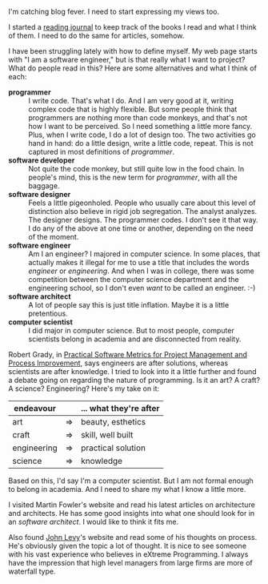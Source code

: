 I'm catching blog fever.  I need to start expressing my views too.

I started a [reading journal](Books.html) to keep track of the books I read
and what I think of them.  I need to do the same for articles, somehow.

I have been struggling lately with how to define myself.  My web page starts
with "I am a software engineer," but is that really what I want to project?
What do people read in this?  Here are some alternatives and what I think of
each:

<dl>
    <dt><b>programmer</b></dt>
    <dd>
        I write code.  That's what I do.  And I am very good at it,
        writing complex code that is highly flexible.  But some people think
        that programmers are nothing more than code monkeys, and that's not
        how I want to be perceived.  So I need something a little more fancy.
        Plus, when I write code, I do a lot of design too.  The two activities
        go hand in hand: do a little design, write a little code, repeat.
        This is not captured in most definitions of <i>programmer</i>.
    </dd>
    <dt><b>software developer</b></dt>
    <dd>
        Not quite the code monkey, but still quite low in the food chain.
        In people's mind, this is the new term for <i>programmer</i>, with all
        the baggage.
    </dd>
    <dt><b>software designer</b></dt>
    <dd>
        Feels a little pigeonholed.  People who usually care about this
        level of distinction also believe in rigid job segregation.  The
        analyst analyzes.  The designer designs.  The programmer codes.  I
        don't see it that way.  I do any of the above at one time or
        another, depending on the need of the moment.
    </dd>
    <dt><b>software engineer</b></dt>
    <dd>
        Am I an engineer?  I majored in computer science.  In some places,
        that actually makes it illegal for me to use a title that includes the words
        <i>engineer</i> or <i>engineering</i>.  And when I was in college,
        there was some competition between the computer science department and
        the engineering school, so I don't even <i>want</i> to be called an
        engineer.  :-)
    </dd>
    <dt><b>software architect</b></dt>
    <dd>
        A lot of people say this is just title inflation.  Maybe it is a
        little pretentious.
    </dd>
    <dt><b>computer scientist</b></dt>
    <dd>
        I did major in computer science.  But to most people, computer
        scientists belong in academia and are disconnected from reality.
    </dd>
</dl>

Robert Grady, in
[Practical Software Metrics for Project Management and Process Improvement](http://amzn.com/0137203845),
says engineers are after solutions, whereas scientists are after knowledge.  I
tried to look into it a little further and found a debate going on regarding the
nature of programming.  Is it an art?  A craft?  A science?  Engineering?
Here's my take on it:

<div class="table-wrapper">
<table class="centered-triplet">
    <thead>
        <tr><th>endeavour</th><th></th><th>... what they're after</th></tr>
    </thead>
    <tbody>
        <tr><td>art</td><td>&DoubleRightArrow;</td><td>beauty, esthetics</td></tr>
        <tr><td>craft</td><td>&DoubleRightArrow;</td><td>skill, well built</td></tr>
        <tr><td>engineering</td><td>&DoubleRightArrow;</td><td>practical solution</td></tr>
        <tr><td>science</td><td>&DoubleRightArrow;</td><td>knowledge</td></tr>
    </tbody>
</table>
</div>

Based on this, I'd say I'm a computer scientist.  But I am not formal enough to
belong in academia.  And I need to share my what I know a little more.

I visited Martin Fowler's website and read his latest articles on architecture
and architects.  He has some good insights into what one should look for in an
_software architect_.  I would like to think it fits me.

Also found [John Levy](http://www.johnlevyconsulting.com/)'s website and read
some of his thoughts on process.  He's obviously given the topic a lot of
thought.  It is nice to see someone with his vast experience who believes in
eXtreme Programming.  I always have the impression that high level managers from
large firms are more of waterfall type.
